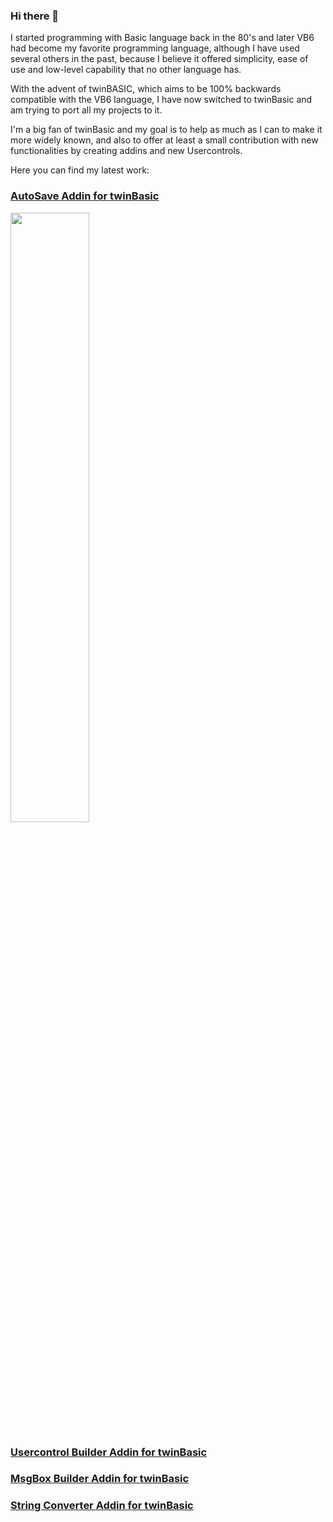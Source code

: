### Hi there 👋

I started programming with Basic language back in the 80's and later VB6 had become my favorite programming language, although I have used several others in the past, because I believe it offered simplicity, ease of use and low-level capability that no other language has.

With the advent of twinBASIC, which aims to be 100% backwards compatible with the VB6 language, I have now switched to twinBasic and am trying to port all my projects to it.

I'm a big fan of twinBasic and my goal is to help as much as I can to make it more widely known, and  also to offer at least a small contribution with new functionalities by creating addins and new Usercontrols.


Here you can find my latest work:

### [AutoSave Addin for twinBasic](https://github.com/sokinkeso/AutoSaveAddin)
<a href="https://github.com/sokinkeso/AutoSaveAddin"><img src="https://github.com/sokinkeso/AutoSaveAddin/assets/113173954/502991c5-bdf0-4c88-b18b-f8f8b6b63aef" width="50%"></a>

### [Usercontrol Builder Addin for twinBasic](https://github.com/sokinkeso/Usercontrol-Builder-for-TwinBASIC)

### [MsgBox Builder Addin for twinBasic](https://github.com/sokinkeso/MsgBox-Builder-Addin-for-twinBasic)

### [String Converter Addin for twinBasic](https://github.com/sokinkeso/String-Converter-Addin-for-twinBasic)


<!--
**sokinkeso/sokinkeso** is a ✨ _special_ ✨ repository because its `README.md` (this file) appears on your GitHub profile.

Here are some ideas to get you started:

- 🔭 I’m currently working on ...
- 🌱 I’m currently learning ...
- 👯 I’m looking to collaborate on ...
- 🤔 I’m looking for help with ...
- 💬 Ask me about ...
- 📫 How to reach me: ...
- 😄 Pronouns: ...
- ⚡ Fun fact: ...
-->
